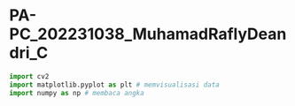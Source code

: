 # PA-PC_202231038_MuhamadRaflyDeandri_C

```python
import cv2
import matplotlib.pyplot as plt # memvisualisasi data
import numpy as np # membaca angka
```
